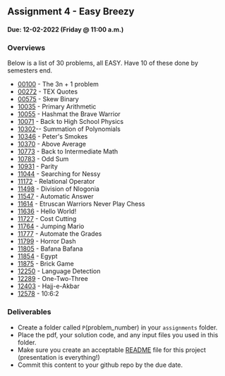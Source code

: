 ## Assignment 4  - Easy Breezy
#### Due: 12-02-2022 (Friday @ 11:00 a.m.)

### Overviews

Below is a list of 30 problems, all EASY. Have 10 of these done by semesters end.

* [00100](https://cs.msutexas.edu/uva/api/pdfs/001/100.pdf) - The 3n + 1 problem
* [00272](https://cs.msutexas.edu/uva/api/pdfs/002/272.pdf) - TEX Quotes
* [00575](https://cs.msutexas.edu/uva/api/pdfs/005/575.pdf) - Skew Binary
* [10035](https://cs.msutexas.edu/uva/api/pdfs/100/10035.pdf) - Primary Arithmetic
* [10055](https://cs.msutexas.edu/uva/api/pdfs/100/10055.pdf) - Hashmat the Brave Warrior
* [10071](https://cs.msutexas.edu/uva/api/pdfs/100/10071.pdf) - Back to High School Physics
* [10302](https://cs.msutexas.edu/uva/api/pdfs/103/10302.pdf)-- Summation of Polynomials
* [10346](https://cs.msutexas.edu/uva/api/pdfs/103/10346.pdf) - Peter's Smokes
* [10370](https://cs.msutexas.edu/uva/api/pdfs/103/10370.pdf) - Above Average
* [10773](https://cs.msutexas.edu/uva/api/pdfs/107/10773.pdf) - Back to Intermediate Math
* [10783](https://cs.msutexas.edu/uva/api/pdfs/107/10783.pdf) - Odd Sum
* [10931](https://cs.msutexas.edu/uva/api/pdfs/109/10931.pdf) - Parity
* [11044](https://cs.msutexas.edu/uva/api/pdfs/110/11044.pdf) - Searching for Nessy
* [11172](https://cs.msutexas.edu/uva/api/pdfs/111/11172.pdf) - Relational Operator
* [11498](https://cs.msutexas.edu/uva/api/pdfs/114/11498.pdf) - Division of Nlogonia
* [11547](https://cs.msutexas.edu/uva/api/pdfs/115/11547.pdf) - Automatic Answer
* [11614](https://cs.msutexas.edu/uva/api/pdfs/116/11614.pdf) - Etruscan Warriors Never Play Chess
* [11636](https://cs.msutexas.edu/uva/api/pdfs/116/11636.pdf) - Hello World!
* [11727](https://cs.msutexas.edu/uva/api/pdfs/117/11727.pdf) - Cost Cutting
* [11764](https://cs.msutexas.edu/uva/api/pdfs/117/11764.pdf) - Jumping Mario
* [11777](https://cs.msutexas.edu/uva/api/pdfs/117/11777.pdf) - Automate the Grades
* [11799](https://cs.msutexas.edu/uva/api/pdfs/117/11799.pdf) - Horror Dash
* [11805](https://cs.msutexas.edu/uva/api/pdfs/118/11805.pdf) - Bafana Bafana
* [11854](https://cs.msutexas.edu/uva/api/pdfs/118/11854.pdf) - Egypt
* [11875](https://cs.msutexas.edu/uva/api/pdfs/118/11875.pdf) - Brick Game
* [12250](https://cs.msutexas.edu/uva/api/pdfs/122/12250.pdf) - Language Detection
* [12289](https://cs.msutexas.edu/uva/api/pdfs/122/12289.pdf) - One-Two-Three
* [12403](https://cs.msutexas.edu/uva/api/pdfs/125/12577.pdf) - Hajj-e-Akbar
* [12578](https://cs.msutexas.edu/uva/api/pdfs/125/12578.pdf) - 10:6:2

### Deliverables

- Create a folder called `P`(problem_number) in your `assignments` folder.
- Place the pdf, your solution code, and any input files you used in this folder.
- Make sure you create an acceptable [README](../../Resources/03-Readmees/README.md) file for this project (presentation is everything!)
- Commit this content to your github repo by the due date.

